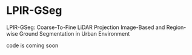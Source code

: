 # LPIR-GSeg
LPIR-GSeg: Coarse-To-Fine LiDAR Projection Image-Based and Region-wise Ground Segmentation in Urban Environment

code is coming soon
